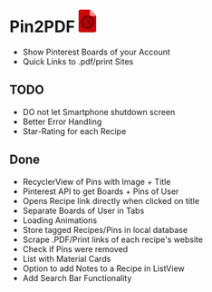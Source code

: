 #  Pin2PDF <img src="/doc/pin2pdf_logo.png" height="40"> 

* Show Pinterest Boards of your Account
* Quick Links to .pdf/print Sites


## TODO
* DO not let Smartphone shutdown screen
* Better Error Handling
* Star-Rating for each Recipe


## Done
* RecyclerView of Pins with Image + Title
* Pinterest API to get Boards + Pins of User
* Opens Recipe link directly when clicked on title
* Separate Boards of User in Tabs
* Loading Animations
* Store tagged Recipes/Pins in local database
* Scrape .PDF/Print links of each recipe's website
* Check if Pins were removed
* List with Material Cards
* Option to add Notes to a Recipe in ListView
* Add Search Bar Functionality
